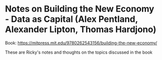 # Notes on Building the New Economy - Data as Capital (Alex Pentland, Alexander Lipton, Thomas Hardjono)

Book: https://mitpress.mit.edu/9780262543156/building-the-new-economy/

These are Ricky's notes and thoughts on the topics discussed in the book
